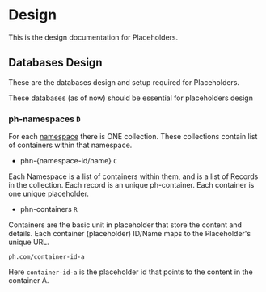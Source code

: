 # Design

This is the design documentation for Placeholders.

## Databases Design

These are the databases design and setup required for Placeholders.

These databases (as of now) should be essential for placeholders design

### ph-namespaces `D`

For each [namespace](#) there is ONE collection. These collections contain list of containers within that namespace.

- phn-{namespace-id/name} `C`

Each Namespace is a list of containers within them, and is a list of Records in the collection. Each record is an unique ph-container. Each container is one unique placeholder.

  - phn-containers `R`

  Containers are the basic unit in placeholder that store the content and details. Each container (placeholder) ID/Name maps to the Placeholder's unique URL. 

  ```
  ph.com/container-id-a
  ```

  Here `container-id-a` is the placeholder id that points to the content in the container A.
